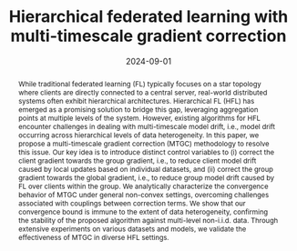 ---
title: Hierarchical federated learning with multi-timescale gradient correction
featured: true
authors:
- Wenzhi Fang
- Dong-Jun Han
- Evan Chen
- Shiqiang Wang
- Christopher G Brinton
date: '2024-09-01'
publishDate: '2025-02-03T20:19:27.304621Z'
publication_types:
- article-journal
publication_short: ""
abstract: While traditional federated learning (FL) typically focuses on a star topology where clients are directly connected to a central server, real-world distributed systems often exhibit hierarchical architectures. Hierarchical FL (HFL) has emerged as a promising solution to bridge this gap, leveraging aggregation points at multiple levels of the system. However, existing algorithms for HFL encounter challenges in dealing with multi-timescale model drift, i.e., model drift occurring across hierarchical levels of data heterogeneity. In this paper, we propose a multi-timescale gradient correction (MTGC) methodology to resolve this issue. Our key idea is to introduce distinct control variables to (i) correct the client gradient towards the group gradient, i.e., to reduce client model drift caused by local updates based on individual datasets, and (ii) correct the group gradient towards the global gradient, i.e., to reduce group model drift caused by FL over clients within the group. We analytically characterize the convergence behavior of MTGC under general non-convex settings, overcoming challenges associated with couplings between correction terms. We show that our convergence bound is immune to the extent of data heterogeneity, confirming the stability of the proposed algorithm against multi-level non-i.i.d. data. Through extensive experiments on various datasets and models, we validate the effectiveness of MTGC in diverse HFL settings.
publication: '*NeurIPS*'
image:
  filename: correction_dongjun.png
links:
  - name: arXiv
    url: https://arxiv.org/abs/2409.18448
  - name: Code
    url: https://github.com/wenzhifang/MTGC
---